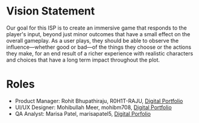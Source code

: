 # Vision Statement
Our goal for this ISP is to create an immersive game that responds to the player's input, beyond just minor outcomes that have a small effect on the overall gameplay. As a user plays, they should be able to observe the influence&mdash;whether good or bad&mdash;of the things they choose or the actions they make, for an end result of a richer experience with realistic characters and choices that have a long term impact throughout the plot.

# Roles
- Product Manager: Rohit Bhupathiraju, R0H1T-RAJU, [Digital Portfolio](https://www.codermerlin.academy/users/rohit-bhupathiraju/Digital%20Portfolio/)
- UI/UX Designer: Mohibullah Meer, mohibm708, [Digital Portfolio](https://www.codermerlin.academy/users/mohibullah-meer/Digital%20Portfolio/index.html)
- QA Analyst: Marisa Patel, marisapatel5, [Digital Porfolio](https://codermerlin.academy/users/marisa-patel/Digital%20Portfolio/index.html)
